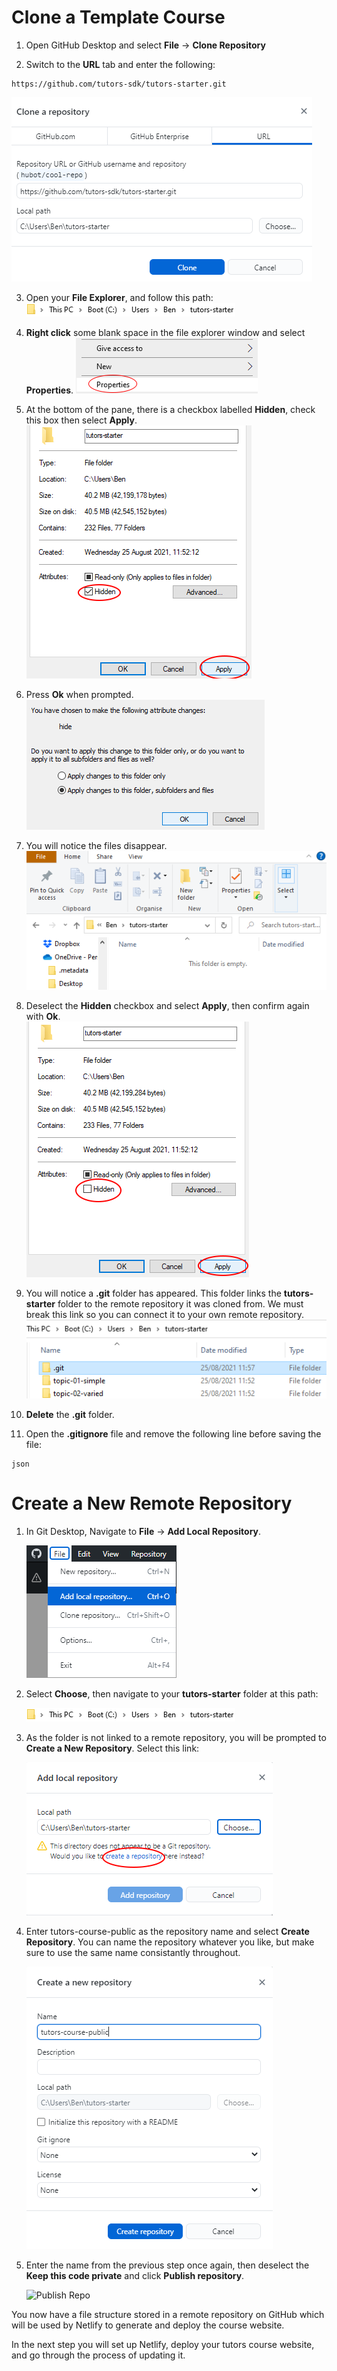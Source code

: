 # Clone a Template Course

1. Open GitHub Desktop and select **File** -> **Clone Repository**

2. Switch to the **URL** tab and enter the following:

~~~
https://github.com/tutors-sdk/tutors-starter.git
~~~

![Clone Repo](img/2-cloned.png)

3. Open your **File Explorer**, and follow this path:
    ![Path to tutors-starter](img/3-path.png)
4. **Right click** some blank space in the file explorer window and select **Properties**.
    ![Properties](img/4-prop.png)
5. At the bottom of the pane, there is a checkbox labelled **Hidden**, check this box then select **Apply**.    
    ![Hide Files](img/5-hide.png)
6. Press **Ok** when prompted.     
    ![Confirm](img/6-hide.png)
7. You will notice the files disappear.    
    ![Hidden Files](img/7-hidden.png)
8. Deselect the **Hidden** checkbox and select **Apply**, then confirm again with **Ok**.     
    ![Show Files](img/8-show.png)
9. You will notice a **.git** folder has appeared. This folder links the **tutors-starter** folder to the remote repository it was cloned from. We must break this link so you can connect it to your own remote repository.
    ![.git Folder](img/10-git.png)

10. **Delete** the **.git** folder. 

11. Open the **.gitignore** file and remove the following line before saving the file:

~~~
json
~~~ 


# Create a New Remote Repository

1. In Git Desktop, Navigate to **File** -> **Add Local Repository**.

    ![Add Local Repo](img/11-localrepo.png)

2. Select **Choose**, then navigate to your **tutors-starter** folder at this path:

    ![Path to tutors-starter](img/3-path.png)

2. As the folder is not linked to a remote repository, you will be prompted to **Create a New Repository**. Select this link:

    ![Follow This Link](img/11-addrepo.png)

3. Enter tutors-course-public as the repository name and select **Create Repository**. You can name the repository whatever you like, but make sure to use the same name consistantly throughout.

    ![Create Repo](img/12-create.png)

4. Enter the name from the previous step once again, then deselect the **Keep this code private** and click **Publish repository**.  

    ![Publish Repo](img/12-pub.png)  

You now have a file structure stored in a remote repository on GitHub which will be used by Netlify to generate and deploy the course website. 

In the next step you will set up Netlify, deploy your tutors course website, and go through the process of updating it.